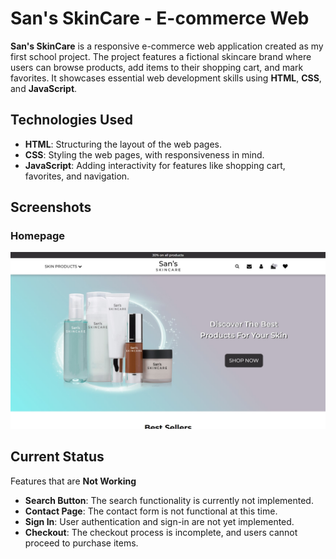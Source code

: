 # **San's SkinCare - E-commerce Web**

**San's SkinCare** is a responsive e-commerce web application created as my first school project.
The project features a fictional skincare brand where users can browse products, add items to their shopping cart, and mark favorites.
It showcases essential web development skills using **HTML**, **CSS**, and **JavaScript**.

## **Technologies Used**

- **HTML**: Structuring the layout of the web pages.
- **CSS**: Styling the web pages, with responsiveness in mind.
- **JavaScript**: Adding interactivity for features like shopping cart, favorites, and navigation.

## Screenshots

### Homepage
![Homepage](./Screenshots/Homepage.jpg)

## **Current Status**

Features that are **Not Working**
- **Search Button**: The search functionality is currently not implemented.
- **Contact Page**: The contact form is not functional at this time.
- **Sign In**: User authentication and sign-in are not yet implemented.
- **Checkout**: The checkout process is incomplete, and users cannot proceed to purchase items.
